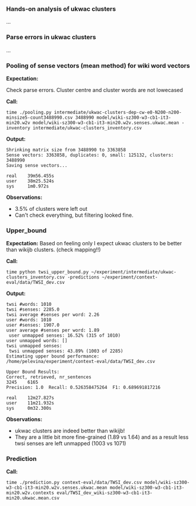 ### Hands-on analysis of ukwac clusters

...

### Parse errors in ukwac clusters

...

### Pooling of sense vectors (mean method) for wiki word vectors
**Expectation:** 

Check parse errors. Cluster centre and cluster words are not lowecased

**Call:**

```
time ./pooling.py intermediate/ukwac-clusters-dep-cw-e0-N200-n200-minsize5-count3488990.csv 3488990 model/wiki-sz300-w3-cb1-it3-min20.w2v model/wiki-sz300-w3-cb1-it3-min20.w2v.senses.ukwac.mean -inventory intermediate/ukwac-clusters_inventory.csv
```

**Output:**

```
Shrinking matrix size from 3488990 to 3363858
Sense vectors: 3363858, duplicates: 0, small: 125132, clusters: 3488990
Saving sense vectors...

real    39m56.455s
user    38m25.524s
sys     1m0.972s
```

**Observations:**

* 3.5% of clusters were left out
* Can't check everything, but filtering looked fine.

### Upper_bound

**Expectation:** Based on feeling only I expect ukwac clusters to be better than wikijb clusters.
(check mapping!!)

**Call:**

```
time python twsi_upper_bound.py ~/experiment/intermediate/ukwac-clusters_inventory.csv -predictions ~/experiment/context-eval/data/TWSI_dev.csv
```

**Output:**

```
twsi #words: 1010
twsi #senses: 2285.0
twsi average #senses per word: 2.26
user #words: 1010
user #senses: 1907.0
user average #senses per word: 1.89
 user unmapped senses: 16.52% (315 of 1010)
user unmapped words: []
twsi unmapped senses:
 twsi unmapped senses: 43.89% (1003 of 2285)
Estimating upper bound performance:  /home/pelevina/experiment/context-eval/data/TWSI_dev.csv

Upper Bound Results:
Correct, retrieved, nr_sentences
3245    6165
Precision: 1.0  Recall: 0.526358475264  F1: 0.689691817216

real    12m27.827s
user    11m21.932s
sys     0m32.300s
```

**Observations:**

* ukwac clusters are indeed better than wikijb!
* They are a little bit more fine-grained (1.89 vs 1.64) and as a result less twsi senses are left unmapped (1003 vs 1071)

### Prediction

**Call:**

```
time ./prediction.py context-eval/data/TWSI_dev.csv model/wiki-sz300-w3-cb1-it3-min20.w2v.senses.ukwac.mean model/wiki-sz300-w3-cb1-it3-min20.w2v.contexts eval/TWSI_dev_wiki-sz300-w3-cb1-it3-min20.ukwac.mean.csv
```